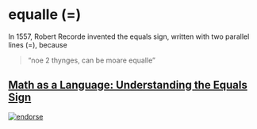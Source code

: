 # equalle (=)
In 1557, Robert Recorde invented the equals sign, written with two parallel lines (=), because 
>“noe 2 thynges, can be moare equalle”

[Math as a Language: Understanding the Equals Sign](http://betterexplained.com/articles/math-as-language-understanding-the-equals-sign/)
--
[![endorse](http://api.coderwall.com/emjayess/endorsecount.png)](http://coderwall.com/emjayess)